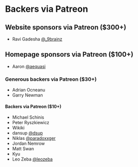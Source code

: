 # Backers via Patreon

## Website sponsors via Patreon ($300+)

* Ravi Gadesha [@_9brainz](https://twitter.com/@_9brainz)

## Homepage sponsors via Patreon ($100+)

* Aaron [@aequasi](https://twitter.com/@aequasi)

### Generous backers via Patreon ($30+)

* Adrian Ocneanu
* Garry Newman

#### Backers via Patreon ($10+)

* Michael Schinis
* Peter Ryszkiewicz
* Wikiki
* dansup [@dsup](https://twitter.com/@dsup)
* Niklas [@paradoxxger](https://twitter.com/@paradoxxger)
* Jordan Nemrow
* Matt Swan
* Kyu
* Leo Zeba [@leozeba](https://twitter.com/@leozeba)
